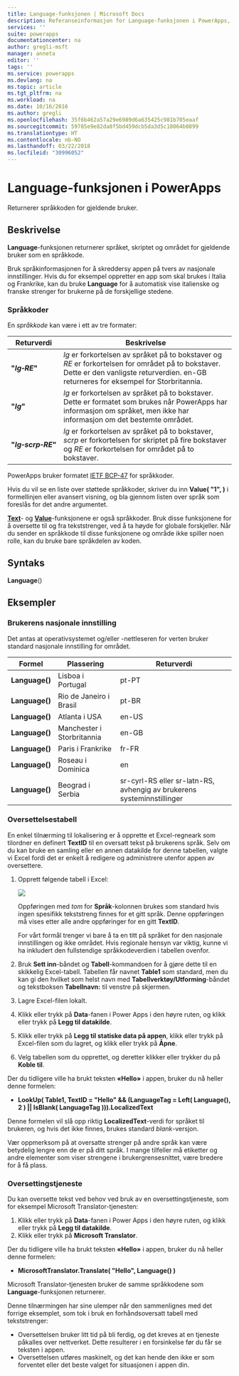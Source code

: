 ```yaml
---
title: Language-funksjonen | Microsoft Docs
description: Referanseinformasjon for Language-funksjonen i PowerApps, inkludert syntaks og eksempler
services: ''
suite: powerapps
documentationcenter: na
author: gregli-msft
manager: anneta
editor: ''
tags: ''
ms.service: powerapps
ms.devlang: na
ms.topic: article
ms.tgt_pltfrm: na
ms.workload: na
ms.date: 10/16/2016
ms.author: gregli
ms.openlocfilehash: 35f6b462a57a29e6989d6a635425c981b705eaaf
ms.sourcegitcommit: 59785e9e82da8f5bd459dcb5da3d5c18064b0899
ms.translationtype: HT
ms.contentlocale: nb-NO
ms.lasthandoff: 03/22/2018
ms.locfileid: "30996052"
---
```

# <a name="language-function-in-powerapps"></a>Language-funksjonen i PowerApps
Returnerer språkkoden for gjeldende bruker.

## <a name="description"></a>Beskrivelse
**Language**-funksjonen returnerer språket, skriptet og området for gjeldende bruker som en språkkode.

Bruk språkinformasjonen for å skreddersy appen på tvers av nasjonale innstillinger.  Hvis du for eksempel oppretter en app som skal brukes i Italia og Frankrike, kan du bruke **Language** for å automatisk vise italienske og franske strenger for brukerne på de forskjellige stedene. 

### <a name="language-tags"></a>Språkkoder
En *språkkode* kan være i ett av tre formater:

| Returverdi | Beskrivelse |
| --- | --- |
| **"*lg&#8209;RE*"** |*lg* er forkortelsen av språket på to bokstaver og *RE* er forkortelsen for området på to bokstaver.  Dette er den vanligste returverdien.  en-GB returneres for eksempel for Storbritannia. |
| **"*lg*"** |*lg* er forkortelsen av språket på to bokstaver.  Dette er formatet som brukes når PowerApps har informasjon om språket, men ikke har informasjon om det bestemte området. |
| **"*lg&#8209;scrp&#8209;RE*"** |*lg* er forkortelsen av språket på to bokstaver, *scrp* er forkortelsen for skriptet på fire bokstaver og *RE* er forkortelsen for området på to bokstaver. |

PowerApps bruker formatet [IETF BCP-47](https://tools.ietf.org/html/bcp47) for språkkoder.  

Hvis du vil se en liste over støttede språkkoder, skriver du inn **Value( "1", )** i formellinjen eller avansert visning, og bla gjennom listen over språk som foreslås for det andre argumentet.  

**[Text](function-text.md)**- og **[Value](function-value.md)**-funksjonene er også språkkoder.  Bruk disse funksjonene for å oversette til og fra tekststrenger, ved å ta høyde for globale forskjeller.  Når du sender en språkkode til disse funksjonene og område ikke spiller noen rolle, kan du bruke bare språkdelen av koden.

## <a name="syntax"></a>Syntaks
**Language**()

## <a name="examples"></a>Eksempler
### <a name="users-locale"></a>Brukerens nasjonale innstilling
Det antas at operativsystemet og/eller -nettleseren for verten bruker standard nasjonale innstilling for området.

| Formel | Plassering | Returverdi |
| --- | --- | --- |
| **Language()** |Lisboa i Portugal |pt-PT |
| **Language()** |Rio de Janeiro i Brasil |pt-BR |
| **Language()** |Atlanta i USA |en-US |
| **Language()** |Manchester i Storbritannia |en-GB |
| **Language()** |Paris i Frankrike |fr-FR |
| **Language()** |Roseau i Dominica |en |
| **Language()** |Beograd i Serbia |sr-cyrl-RS eller sr-latn-RS, avhengig av brukerens systeminnstillinger |

### <a name="localization-table"></a>Oversettelsestabell
En enkel tilnærming til lokalisering er å opprette et Excel-regneark som tilordner en definert **TextID** til en oversatt tekst på brukerens språk.  Selv om du kan bruke en samling eller en annen datakilde for denne tabellen, valgte vi Excel fordi det er enkelt å redigere og administrere utenfor appen av oversettere.

1. Opprett følgende tabell i Excel: 
   
    ![](media/function-language/loc-table.png)
   
    Oppføringen med *tom* for **Språk**-kolonnen brukes som standard hvis ingen spesifikk tekststreng finnes for et gitt språk. Denne oppføringen må vises etter alle andre oppføringer for en gitt **TextID**.
   
    For vårt formål trenger vi bare å ta en titt på språket for den nasjonale innstillingen og ikke området.  Hvis regionale hensyn var viktig, kunne vi ha inkludert den fullstendige språkkodeverdien i tabellen ovenfor. 
2. Bruk **Sett inn**-båndet og **Tabell**-kommandoen for å gjøre dette til en skikkelig Excel-tabell.  Tabellen får navnet **Table1** som standard, men du kan gi den hvilket som helst navn med **Tabellverktøy/Utforming**-båndet og tekstboksen **Tabellnavn:** til venstre på skjermen.
3. Lagre Excel-filen lokalt.   
4. Klikk eller trykk på **Data**-fanen i Power Apps i den høyre ruten, og klikk eller trykk på **Legg til datakilde**.
5. Klikk eller trykk på **Legg til statiske data på appen**, klikk eller trykk på Excel-filen som du lagret, og klikk eller trykk på **Åpne**.
6. Velg tabellen som du opprettet, og deretter klikker eller trykker du på **Koble til**.

Der du tidligere ville ha brukt teksten **«Hello»** i appen, bruker du nå heller denne formelen:

* **LookUp( Table1, TextID = "Hello" && (LanguageTag = Left( Language(), 2 ) || IsBlank( LanguageTag ))).LocalizedText**  

Denne formelen vil slå opp riktig **LocalizedText**-verdi for språket til brukeren, og hvis det ikke finnes, brukes standard *blank*-versjon. 

Vær oppmerksom på at oversatte strenger på andre språk kan være betydelig lengre enn de er på ditt språk.  I mange tilfeller må etiketter og andre elementer som viser strengene i brukergrensesnittet, være bredere for å få plass.

### <a name="translation-service"></a>Oversettingstjeneste
Du kan oversette tekst ved behov ved bruk av en oversettingstjeneste, som for eksempel Microsoft Translator-tjenesten:  

1. Klikk eller trykk på **Data**-fanen i Power Apps i den høyre ruten, og klikk eller trykk på **Legg til datakilde**.
2. Klikk eller trykk på **Microsoft Translator**.

Der du tidligere ville ha brukt teksten **«Hello»** i appen, bruker du nå heller denne formelen:

* **MicrosoftTranslator.Translate( "Hello", Language() )**

Microsoft Translator-tjenesten bruker de samme språkkodene som **Language**-funksjonen returnerer.

Denne tilnærmingen har sine ulemper når den sammenlignes med det forrige eksemplet, som tok i bruk en forhåndsoversatt tabell med tekststrenger:

* Oversettelsen bruker litt tid på bli ferdig, og det kreves at en tjeneste påkalles over nettverket.  Dette resulterer i en forsinkelse før du får se teksten i appen. 
* Oversettelsen utføres maskinelt, og det kan hende den ikke er som forventet eller det beste valget for situasjonen i appen din.

